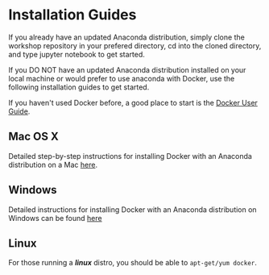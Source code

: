 # Installation Guides
If you already have an updated Anaconda distribution, simply clone the workshop repository in your prefered directory, cd into the cloned directory, and type jupyter notebook to get started.

If you DO NOT have an updated Anaconda distribution installed on your local machine or would prefer to use anaconda with Docker, use the following installation guides to get started.

If you haven't used Docker before, a good place to start is the [Docker User Guide](https://docs.docker.com/userguide/).

## Mac OS X

Detailed step-by-step instructions for installing Docker with an Anaconda distribution on a Mac [here](./step_by_step_MacOSX_install.md).

## Windows

Detailed instructions for installing Docker with an Anaconda distribution on Windows can be found [here](./step_by_step_Windows_install.md)

## Linux

For those running a **_linux_** distro, you should be able to `apt-get/yum docker`.